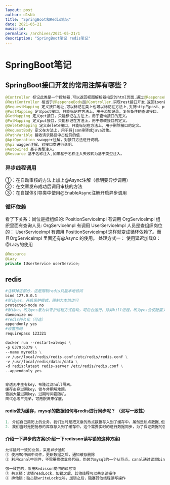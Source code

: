 ```yaml
---
layout: post
author: d1sbb
title: "SpringBoot和Redis笔记"
date: 2021-05-21
music-id: 
permalink: /archives/2021-05-21/1
description: "SpringBoot笔记 redis笔记"
---
```


# SpringBoot笔记
## SpringBoot接口开发的常用注解有哪些？
```java
@Controller 标记此类是一个控制器,可以返回视图解析器指定的html页面,通过@ResponseBody可以将结果返回ison、 xml数据。
@RestController 相当于@ResponseBody加@Controller,实现rest接口开发,返回ison数据,不能返回html页面。
@RequestMapping 定义接口地址,可以标记在类上也可以标记在方法上,支持http的post、put、 get等方法。
@PostMapping 定义post接口，只能标记在方法上，用于添加记录，复杂条件的查询接口。
@GetMapping 定义get接口，只能标记在方法上，用于查询接口的定义。
@PutMapping 定义put接口，只能标记在方法上，用于修改接口的定义。
@DeleteMapping 定义delete接口，只能标记在方法上，用于删除接口的定义。
@RequestBody 定义在方法上，用于将json串转成java对象。
@PathVarible 接收请求路径中占位符的值.
@ApiOperation swagger注解，对接口方法进行说明。
@Api wagger注解，对接口类进行说明。
@Autowired 基于类型注入。
@Resource 基于名称注入,如果基于名称注入失败转为基于类型注入。
```
### 异步线程调用
①：在自动审核的方法上加上@Async注解（标明要异步调用）  
②：在文章发布成功后调用审核的方法  
③：在自媒体引导类中使用@EnableAsync注解开启异步调用  

### 循环依赖
看了下关系：岗位是挂组织的: PositionServicelmpl 有调用 OrgServicelmpl
组织里面有查询人员: OrgServicelmpl 有调用 UserServicelmpl
人员是查组织岗位的： UserServicelmpl 有调用 PositionServicelmpl
这样就变成循环依赖了。而且OrgServicelmpl 里面还有@Async 的使用。
处理方式一：
使用延迟加载Q： @Lazy的使用
```java
@Resource
@Lazy
private IUserService userService;
```

## redis
```dockerfile
#注释掉这部分，这是限制redis只能本地访问
bind 127.0.0.1
#默认yes，开启保护模式，限制为本地访问
protected-mode no
#默认no，改为yes意为以守护进程方式启动，可后台运行，除非kill进程，改为yes会使配置文件方#式启动redis失败
daemonize no
#redis持久化（可选）
appendonly yes
#设置密码
requirepass 123321

docker run --restart=always \
-p 6379:6379 \
--name myredis \
-v /usr/local/redis/redis.conf:/etc/redis/redis.conf \
-v /usr/local/redis/data:/data \
-d redis:latest redis-server /etc/redis/redis.conf \
--appendonly yes


穿透无中生有key，布隆过滤null隔离。
缓存击穿过期key，锁与非期解难题。
雪崩大量过期key，过期时间要随机。
面试必考三兄弟，可用限流来保底。
```
#### redis做为缓存，mysql的数据如何与redis进行同步呢？ （双写一致性）
```java
1. 介绍自己简历上的业务，我们当时是把文章的热点数据存入到了缓存中，虽然是热点数据,但是实时要求性并没有那么高，所以，我们当时采用的是异步的方案同步的数据
2. 我们当时是把抢券的库存存入到了缓存中，这个需要实时的进行数据同步，为了保证数据的强一致,我们当时采用的是redisson提供的读写锁来保证数据的同步
```
#### 介绍一下异步的方案(介绍一下redisson读写锁的这种方案)
```java
允许延时一致的业务，采用异步通知
① 使用MQ中间中间件，更新数据之后，通知缓存删除
② 利用canal中间件，不需要修改业务代码，伪装为mysql的一个从节点，canal通过读取binlog数据更新缓存
        
强一致性的，采用Redisson提供的读写锁
① 共享锁：读锁readLock，加锁之后，其他线程可以共享读操作
② 排他锁：独占锁writeLock也叫，加锁之后，阻塞其他线程读写操作
```